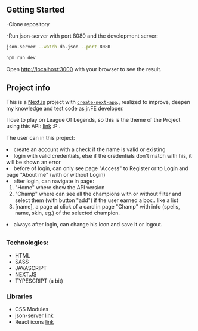 ## Getting Started
-Clone repository

-Run json-server with port 8080 and the development server:

```bash
json-server --watch db.json --port 8080

npm run dev
```

Open [http://localhost:3000](http://localhost:3000) with your browser to see the result.

## Project info

This is a [Next.js](https://nextjs.org/) project with [`create-next-app`](https://github.com/vercel/next.js/tree/canary/packages/create-next-app)., realized to improve, deepen my knowledge and test code as jr.FE developer.

I love to play on League Of Legends, so this is the theme of the Project using this API: <a href='https://developer.riotgames.com/docs/lol'>link</a> :P .

The user can in this project: 
<li>create an account with a check if the name is valid or existing</li>
<li>login with valid credentials, else if the credentials don't match with his, it will be shown an error</li>
<li>before of login, can only see page "Access" to Register or to Login and page "About me" (with or without Login)</li>
<li>after login, can navigate in page: <br>

<ol><li>"Home" where show the API version</li>
<li>"Champ" where can see all the champions with or without filter and select them (with button "add") if the user earned a box.. like a list</li>
<li>[name], a page at click of a card in page "Champ" with info (spells, name, skin, eg.) of the selected champion.</li></ol>
<li>always after login, can change his icon and save it or logout.</li>


##
<h3>Technologies:</h3>
<ul>
  <li>HTML</li>
        <li>SASS</li>
        <li>JAVASCRIPT</li>
        <li>NEXT.JS</li>
        <li>TYPESCRIPT (a bit)</li>
</ul>
        <h3>Libraries</h3>
     <ul>
          <li>CSS Modules</li>
          <li>json-server <a href='https://www.npmjs.com/package/json-server'>link</a></li>
          <li>React icons <a href='https://react-icons.github.io/react-icons/'>link</a></li>
        </ul>
